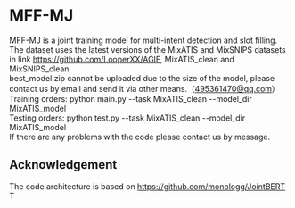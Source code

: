 # MFF-MJ

MFF-MJ is a joint training model for multi-intent detection and slot filling.<br>The dataset uses the latest versions of the MixATIS and MixSNIPS datasets in link https://github.com/LooperXX/AGIF, MixATIS_clean and MixSNIPS_clean. <br>best_model.zip cannot be uploaded due to the size of the model, please contact us by email and send it via other means.（495361470@qq.com）<br>Training orders: python main.py --task MixATIS_clean --model_dir MixATIS_model<br>Testing orders: python test.py --task MixATIS_clean --model_dir MixATIS_model<br>If there are any problems with the code please contact us by message.
## Acknowledgement
The code architecture is based on https://github.com/monologg/JointBERT
T

